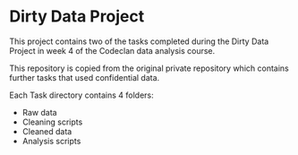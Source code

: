 # Dirty Data Project

This project contains two of the tasks completed during the Dirty Data Project in week 4 of the Codeclan data analysis course.

This repository is copied from the original private repository which contains further tasks that used confidential data.

Each Task directory contains 4 folders:
* Raw data
* Cleaning scripts
* Cleaned data
* Analysis scripts


